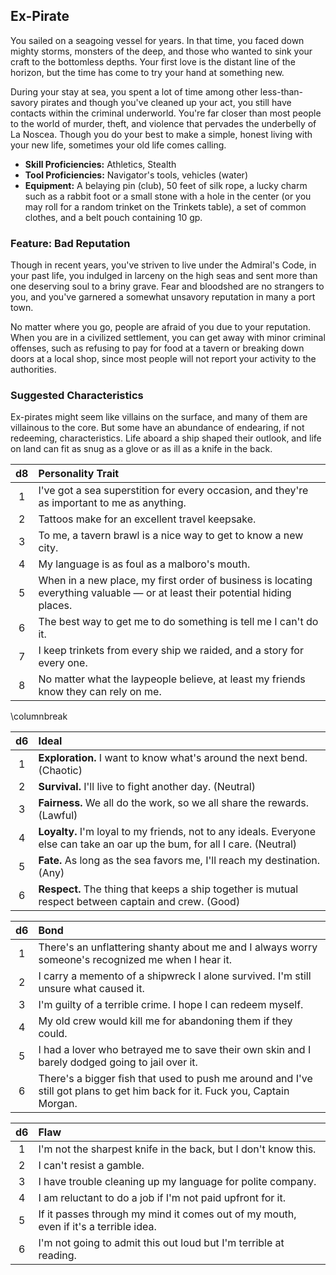 ## Ex-Pirate
You sailed on a seagoing vessel for years. In that time, you faced down mighty storms, monsters of the deep, and those who wanted to sink your craft to the bottomless depths. Your first love is the distant line of the horizon, but the time has come to try your hand at something new.

During your stay at sea, you spent a lot of time among other less-than-savory pirates and though you've cleaned up your act, you still have contacts within the criminal underworld. You're far closer than most people to the world of murder, theft, and violence that pervades the underbelly of La Noscea. Though you do your best to make a simple, honest living with your new life, sometimes your old life comes calling.

* **Skill Proficiencies:** Athletics, Stealth
* **Tool Proficiencies:** Navigator's tools, vehicles (water)
* **Equipment:** A belaying pin (club), 50 feet of silk rope, a lucky charm such as a rabbit foot or a small stone with a hole in the center (or you may roll for a random trinket on the Trinkets table), a set of common clothes, and a belt pouch containing 10 gp.

### Feature: Bad Reputation
Though in recent years, you've striven to live under the Admiral's Code, in your past life, you indulged in larceny on the high seas and sent more than one deserving soul to a briny grave. Fear and bloodshed are no strangers to you, and you've garnered a somewhat unsavory reputation in many a port town.

No matter where you go, people are afraid of you due to your reputation. When you are in a civilized settlement, you can get away with minor criminal offenses, such as refusing to pay for food at a tavern or breaking down doors at a local shop, since most people will not report your activity to the authorities.

### Suggested Characteristics
Ex-pirates might seem like villains on the surface, and many of them are villainous to the core. But some have an abundance of endearing, if not redeeming, characteristics. Life aboard a ship shaped their outlook, and life on land can fit as snug as a glove or as ill as a knife in the back.

| d8  | Personality Trait |
|:----:|:-----------|
|  1  | I've got a sea superstition for every occasion, and they're as important to me as anything. |
|  2  | Tattoos make for an excellent travel keepsake. |
|  3  | To me, a tavern brawl is a nice way to get to know a new city. |
|  4  | My language is as foul as a malboro's mouth. |
|  5  | When in a new place, my first order of business is locating everything valuable — or at least their potential hiding places. |
|  6  | The best way to get me to do something is tell me I can't do it. |
|  7  | I keep trinkets from every ship we raided, and a story for every one. |
|  8  | No matter what the laypeople believe, at least my friends know they can rely on me. |

\columnbreak

| d6  | Ideal |
|:----:|:-----------|
|  1  | **Exploration.** I want to know what's around the next bend. (Chaotic) |
|  2  | **Survival.** I'll live to fight another day. (Neutral) |
|  3  | **Fairness.** We all do the work, so we all share the rewards. (Lawful) |
|  4  | **Loyalty.** I'm loyal to my friends, not to any ideals. Everyone else can take an oar up the bum, for all I care. (Neutral) |
|  5  | **Fate.** As long as the sea favors me, I'll reach my destination. (Any) |
|  6  | **Respect.** The thing that keeps a ship together is mutual respect between captain and crew. (Good) |

| d6  | Bond |
|:----:|:-----------|
|  1  | There's an unflattering shanty about me and I always worry someone's recognized me when I hear it. |
|  2  | I carry a memento of a shipwreck I alone survived. I'm still unsure what caused it. |
|  3  | I'm guilty of a terrible crime. I hope I can redeem myself. |
|  4  | My old crew would kill me for abandoning them if they could. |
|  5  | I had a lover who betrayed me to save their own skin and I barely dodged going to jail over it. |
|  6  | There's a bigger fish that used to push me around and I've still got plans to get him back for it. Fuck you, Captain Morgan. |

| d6  | Flaw |
|:----:|:-----------|
|  1  | I'm not the sharpest knife in the back, but I don't know this. |
|  2  | I can't resist a gamble. |
|  3  | I have trouble cleaning up my language for polite company. |
|  4  | I am reluctant to do a job if I'm not paid upfront for it. |
|  5  | If it passes through my mind it comes out of my mouth, even if it's a terrible idea. |
|  6  | I'm not going to admit this out loud but I'm terrible at reading. |
